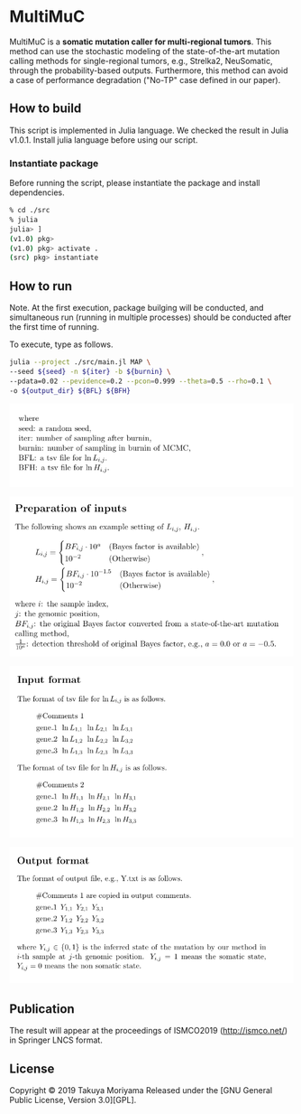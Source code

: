 MultiMuC
======================
MultiMuC is a **somatic mutation caller for multi-regional tumors**.
This method can use the stochastic modeling of the state-of-the-art mutation calling methods for single-regional tumors, e.g., Strelka2, NeuSomatic, through the probability-based outputs.
Furthermore, this method can avoid a case of performance degradation ("No-TP" case defined in our paper).

How to build
----------
This script is implemented in Julia language. We checked the result in Julia v1.0.1.
Install julia language before using our script.

### Instantiate package ###
Before running the script, please instantiate the package and install dependencies.
```sh
% cd ./src
% julia
julia> ]
(v1.0) pkg>
(v1.0) pkg> activate .
(src) pkg> instantiate
```

How to run
----------
Note. At the first execution, package builging will be conducted, and simultaneous run (running in multiple processes) should be conducted after the first time of running.

To execute, type as follows.
```sh
julia --project ./src/main.jl MAP \
--seed ${seed} -n ${iter} -b ${burnin} \
--pdata=0.02 --pevidence=0.2 --pcon=0.999 --theta=0.5 --rho=0.1 \
-o ${output_dir} ${BFL} ${BFH}
```
![1](/images_for_readme/readme_image_1.png)

![2](/images_for_readme/readme_image_2.png)

![3](/images_for_readme/readme_image_3.png)

![4](/images_for_readme/readme_image_4.png)

Publication
----------
The result will appear at the proceedings of ISMCO2019 (http://ismco.net/) in Springer LNCS format.

License
----------
Copyright &copy; 2019 Takuya Moriyama
Released under the [GNU General Public License, Version 3.0][GPL].
